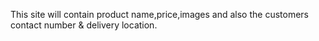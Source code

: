This site will contain product name,price,images and also the customers contact number & delivery location.
